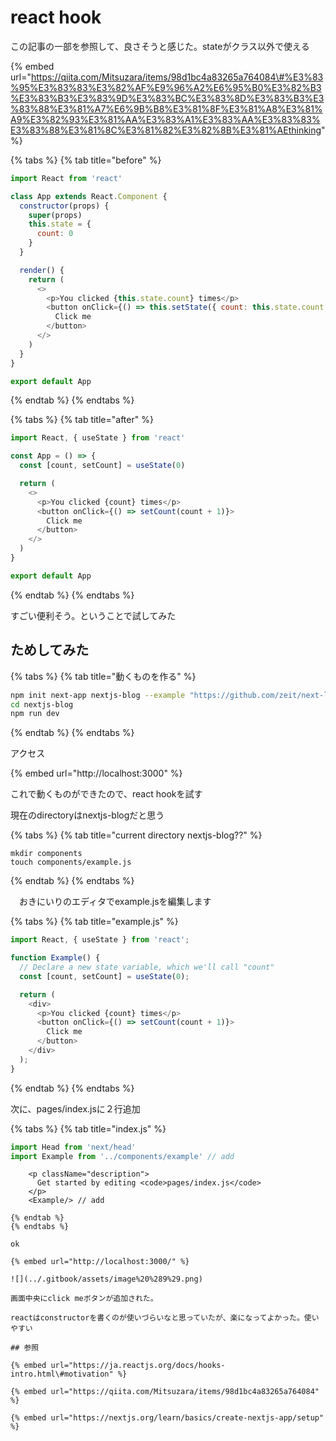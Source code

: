 # react hook

この記事の一部を参照して、良さそうと感じた。stateがクラス以外で使える

{% embed url="https://qiita.com/Mitsuzara/items/98d1bc4a83265a764084\#%E3%83%95%E3%83%83%E3%82%AF%E9%96%A2%E6%95%B0%E3%82%B3%E3%83%B3%E3%83%9D%E3%83%BC%E3%83%8D%E3%83%B3%E3%83%88%E3%81%A7%E6%9B%B8%E3%81%8F%E3%81%A8%E3%81%A9%E3%82%93%E3%81%AA%E3%83%A1%E3%83%AA%E3%83%83%E3%83%88%E3%81%8C%E3%81%82%E3%82%8B%E3%81%AEthinking" %}

{% tabs %}
{% tab title="before" %}
```javascript
import React from 'react'

class App extends React.Component {
  constructor(props) {
    super(props)
    this.state = {
      count: 0
    }
  }

  render() {
    return (
      <>
        <p>You clicked {this.state.count} times</p>
        <button onClick={() => this.setState({ count: this.state.count + 1 })}>
          Click me
        </button>
      </>
    )
  }
}

export default App
```
{% endtab %}
{% endtabs %}

{% tabs %}
{% tab title="after" %}
```javascript
import React, { useState } from 'react'

const App = () => {
  const [count, setCount] = useState(0)

  return (
    <>
      <p>You clicked {count} times</p>
      <button onClick={() => setCount(count + 1)}>
        Click me
      </button>
    </>
  )
}

export default App
```
{% endtab %}
{% endtabs %}

すごい便利そう。ということで試してみた

## ためしてみた

{% tabs %}
{% tab title="動くものを作る" %}
```bash
npm init next-app nextjs-blog --example "https://github.com/zeit/next-learn-starter/tree/master/learn-starter"
cd nextjs-blog
npm run dev
```
{% endtab %}
{% endtabs %}

アクセス

{% embed url="http://localhost:3000" %}

これで動くものができたので、react hookを試す

現在のdirectoryはnextjs-blogだと思う

{% tabs %}
{% tab title="current directory nextjs-blog??" %}
```text
mkdir components
touch components/example.js
```
{% endtab %}
{% endtabs %}

　おきにいりのエディタでexample.jsを編集します

{% tabs %}
{% tab title="example.js" %}
```javascript
import React, { useState } from 'react';

function Example() {
  // Declare a new state variable, which we'll call "count"
  const [count, setCount] = useState(0);

  return (
    <div>
      <p>You clicked {count} times</p>
      <button onClick={() => setCount(count + 1)}>
        Click me
      </button>
    </div>
  );
}
```
{% endtab %}
{% endtabs %}

次に、pages/index.jsに２行追加

{% tabs %}
{% tab title="index.js" %}
```javascript
import Head from 'next/head'
import Example from '../components/example' // add

```
        <p className="description">
          Get started by editing <code>pages/index.js</code>
        </p>
        <Example/> // add

```
{% endtab %}
{% endtabs %}

ok

{% embed url="http://localhost:3000/" %}

![](../.gitbook/assets/image%20%289%29.png)

画面中央にclick meボタンが追加された。

reactはconstructorを書くのが使いづらいなと思っていたが、楽になってよかった。使いやすい

## 参照

{% embed url="https://ja.reactjs.org/docs/hooks-intro.html\#motivation" %}

{% embed url="https://qiita.com/Mitsuzara/items/98d1bc4a83265a764084" %}

{% embed url="https://nextjs.org/learn/basics/create-nextjs-app/setup" %}




